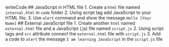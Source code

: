 writeCode ## JavaScript in HTML file 1. Create a `html` file named
`internal.html` in `code` folder 2. Using script tag add JavaScript to your HTML
file. 3. Use `alert` command and show the message `Hello [Your Name]` ##
External JavaScript file 1. Create another `html` named `external.html` file and
a JavaScript (.js) file named `script.js` 2. Using script tags and `src`
attribute connect the `external.html` file with `script.js` 3. Add a code to
`alert` the message `I am learning JavaScript` in the `script.js` file
